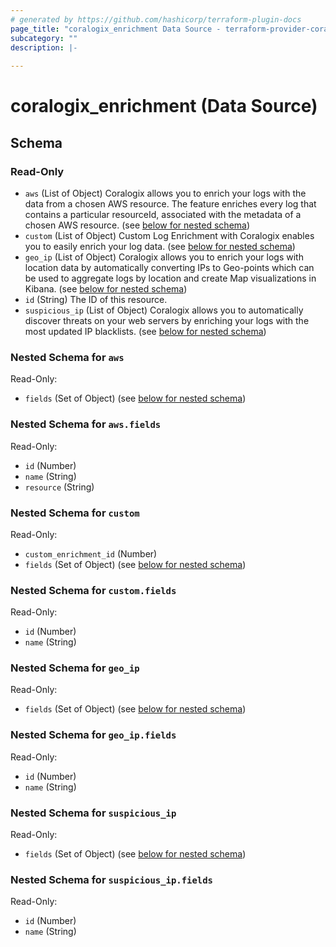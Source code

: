 ```yaml
---
# generated by https://github.com/hashicorp/terraform-plugin-docs
page_title: "coralogix_enrichment Data Source - terraform-provider-coralogix"
subcategory: ""
description: |-
  
---
```


# coralogix_enrichment (Data Source)





<!-- schema generated by tfplugindocs -->
## Schema

### Read-Only

- `aws` (List of Object) Coralogix allows you to enrich your logs with the data from a chosen AWS resource. The feature enriches every log that contains a particular resourceId, associated with the metadata of a chosen AWS resource. (see [below for nested schema](#nestedatt--aws))
- `custom` (List of Object) Custom Log Enrichment with Coralogix enables you to easily enrich your log data. (see [below for nested schema](#nestedatt--custom))
- `geo_ip` (List of Object) Coralogix allows you to enrich your logs with location data by automatically converting IPs to Geo-points which can be used to aggregate logs by location and create Map visualizations in Kibana. (see [below for nested schema](#nestedatt--geo_ip))
- `id` (String) The ID of this resource.
- `suspicious_ip` (List of Object) Coralogix allows you to automatically discover threats on your web servers by enriching your logs with the most updated IP blacklists. (see [below for nested schema](#nestedatt--suspicious_ip))

<a id="nestedatt--aws"></a>
### Nested Schema for `aws`

Read-Only:

- `fields` (Set of Object) (see [below for nested schema](#nestedobjatt--aws--fields))

<a id="nestedobjatt--aws--fields"></a>
### Nested Schema for `aws.fields`

Read-Only:

- `id` (Number)
- `name` (String)
- `resource` (String)



<a id="nestedatt--custom"></a>
### Nested Schema for `custom`

Read-Only:

- `custom_enrichment_id` (Number)
- `fields` (Set of Object) (see [below for nested schema](#nestedobjatt--custom--fields))

<a id="nestedobjatt--custom--fields"></a>
### Nested Schema for `custom.fields`

Read-Only:

- `id` (Number)
- `name` (String)



<a id="nestedatt--geo_ip"></a>
### Nested Schema for `geo_ip`

Read-Only:

- `fields` (Set of Object) (see [below for nested schema](#nestedobjatt--geo_ip--fields))

<a id="nestedobjatt--geo_ip--fields"></a>
### Nested Schema for `geo_ip.fields`

Read-Only:

- `id` (Number)
- `name` (String)



<a id="nestedatt--suspicious_ip"></a>
### Nested Schema for `suspicious_ip`

Read-Only:

- `fields` (Set of Object) (see [below for nested schema](#nestedobjatt--suspicious_ip--fields))

<a id="nestedobjatt--suspicious_ip--fields"></a>
### Nested Schema for `suspicious_ip.fields`

Read-Only:

- `id` (Number)
- `name` (String)


